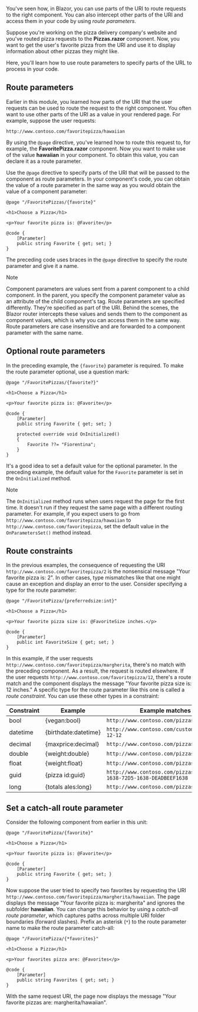 You've seen how, in Blazor, you can use parts of the URI to route requests to the right component. You can also intercept other parts of the URI and access them in your code by using *route parameters*.

Suppose you're working on the pizza delivery company's website and you've routed pizza requests to the **Pizzas.razor** component. Now, you want to get the user's favorite pizza from the URI and use it to display information about other pizzas they might like.

Here, you'll learn how to use route parameters to specify parts of the URL to process in your code.

## Route parameters

Earlier in this module, you learned how parts of the URI that the user requests can be used to route the request to the right component. You often want to use other parts of the URI as a value in your rendered page. For example, suppose the user requests:

`http://www.contoso.com/favoritepizza/hawaiian`

By using the `@page` directive, you've learned how to route this request to, for example, the **FavoritePizza.razor** component. Now you want to make use of the value **hawaiian** in your component. To obtain this value, you can declare it as a route parameter.

Use the `@page` directive to specify parts of the URI that will be passed to the component as route parameters. In your component's code, you can obtain the value of a route parameter in the same way as you would obtain the value of a component parameter:

```razor
@page "/FavoritePizzas/{favorite}"

<h1>Choose a Pizza</h1>

<p>Your favorite pizza is: @Favorite</p>

@code {
	[Parameter]
	public string Favorite { get; set; }
}
```

The preceding code uses braces in the `@page` directive to specify the route parameter and give it a name.

> [!NOTE]
> Component parameters are values sent from a parent component to a child component. In the parent, you specify the component parameter value as an attribute of the child component's tag. Route parameters are specified differently. They're specified as part of the URI. Behind the scenes, the Blazor router intercepts these values and sends them to the component as component values, which is why you can access them in the same way. Route parameters are case insensitive and are forwarded to a component parameter with the same name.

## Optional route parameters

In the preceding example, the `{favorite}` parameter is required. To make the route parameter optional, use a question mark:

```razor
@page "/FavoritePizzas/{favorite?}"

<h1>Choose a Pizza</h1>

<p>Your favorite pizza is: @Favorite</p>

@code {
	[Parameter]
	public string Favorite { get; set; }
	
	protected override void OnInitialized()
	{
		Favorite ??= "Fiorentina";
	}
}
```

It's a good idea to set a default value for the optional parameter. In the preceding example, the default value for the `Favorite` parameter is set in the `OnInitialized` method.

> [!NOTE]
> The `OnInitialized` method runs when users request the page for the first time. It doesn't run if they request the same page with a different routing parameter. For example, if you expect users to go from `http://www.contoso.com/favoritepizza/hawaiian` to `http://www.contoso.com/favoritepizza`, set the default value in the `OnParametersSet()` method instead.

## Route constraints

In the previous examples, the consequence of requesting the URI `http://www.contoso.com/favoritepizza/2` is the nonsensical message "Your favorite pizza is: 2". In other cases, type mismatches like that one might cause an exception and display an error to the user. Consider specifying a type for the route parameter:

```razor
@page "/FavoritePizza/{preferredsize:int}"

<h1>Choose a Pizza</h1>

<p>Your favorite pizza size is: @FavoriteSize inches.</p>

@code {
	[Parameter]
	public int FavoriteSize { get; set; }
}
```

In this example, if the user requests `http://www.contoso.com/favoritepizza/margherita`, there's no match with the preceding component. As a result, the request is routed elsewhere. If the user requests `http://www.contoso.com/favoritepizza/12`, there's a route match and the component displays the message "Your favorite pizza size is: 12 inches." A specific type for the route parameter like this one is called a *route constraint*. You can use these other types in a constraint:

| Constraint | Example | Example matches |
| --- | --- | --- |
| bool | {vegan:bool} | `http://www.contoso.com/pizzas/true` |
| datetime | {birthdate:datetime} | `http://www.contoso.com/customers/1995-12-12` |
| decimal | {maxprice:decimal} | `http://www.contoso.com/pizzas/15.00` |
| double | {weight:double} | `http://www.contoso.com/pizzas/1.234` |
| float | {weight:float} | `http://www.contoso.com/pizzas/1.564` |
| guid | {pizza id:guid} | `http://www.contoso.com/pizzas/CD2C1638-1638-72D5-1638-DEADBEEF1638` |
| long | {totals ales:long} | `http://www.contoso.com/pizzas/568192454` |

## Set a catch-all route parameter

Consider the following component from earlier in this unit:

```razor
@page "/FavoritePizza/{favorite}"

<h1>Choose a Pizza</h1>

<p>Your favorite pizza is: @Favorite</p>

@code {
	[Parameter]
	public string Favorite { get; set; }
}
```

Now suppose the user tried to specify two favorites by requesting the URI `http://www.contoso.com/favoritepizza/margherita/hawaiian`. The page displays the message "Your favorite pizza is: margherita" and ignores the subfolder **hawaiian**. You can change this behavior by using a *catch-all route parameter*, which captures paths across multiple URI folder boundaries (forward slashes). Prefix an asterisk (`*`) to the route parameter name to make the route parameter catch-all:

```razor
@page "/FavoritePizza/{*favorites}"

<h1>Choose a Pizza</h1>

<p>Your favorites pizza are: @Favorites</p>

@code {
	[Parameter]
	public string Favorites { get; set; }
}
```

With the same request URI, the page now displays the message "Your favorite pizzas are: margherita/hawaiian".
